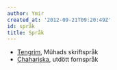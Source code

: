 ```yaml
---
author: Ymir
created_at: '2012-09-21T09:20:49Z'
id: språk
title: Språk
---
```

-   [Tengrim], Mûhads skriftspråk
-   [Chahariska], utdött fornspråk

  [Tengrim]: Tengrim
  [Chahariska]: Chahariska